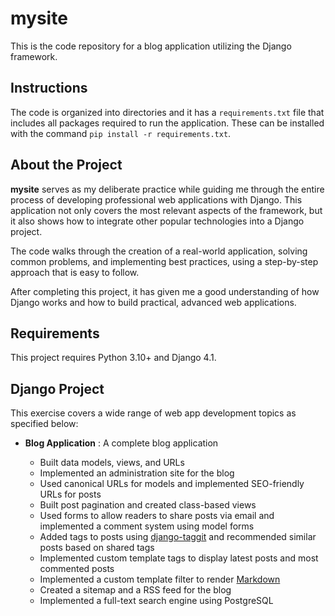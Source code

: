 # mysite

This is the code repository for a blog application utilizing the Django framework.

## Instructions

The code is organized into directories and it has a `requirements.txt` file that includes all packages required to run the application. These can be installed with the command `pip install -r requirements.txt`.

## About the Project

**mysite** serves as my deliberate practice while guiding me through the entire process of developing professional web applications with Django. This application not only covers the most relevant aspects of the framework, but it also shows how to integrate other popular technologies into a Django project.

The code walks through the creation of a real-world application, solving common problems, and implementing best practices, using a step-by-step approach that is easy to follow.

After completing this project, it has given me a good understanding of how Django works and how to build practical, advanced web applications.

## Requirements

This project requires Python 3.10+ and Django 4.1.

## Django Project

This exercise covers a wide range of web app development topics as specified below:

- **Blog Application** : A complete blog application

  - Built data models, views, and URLs
  - Implemented an administration site for the blog
  - Used canonical URLs for models and implemented SEO-friendly URLs for posts
  - Built post pagination and created class-based views
  - Used forms to allow readers to share posts via email and implemented a comment system using model forms
  - Added tags to posts using [django-taggit](https://github.com/jazzband/django-taggit) and recommended similar posts based on shared tags
  - Implemented custom template tags to display latest posts and most commented posts
  - Implemented a custom template filter to render [Markdown](https://github.com/Python-Markdown/markdown)
  - Created a sitemap and a RSS feed for the blog
  - Implemented a full-text search engine using PostgreSQL
